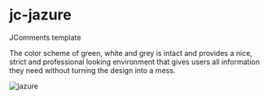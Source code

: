 # jc-jazure
JComments template

The color scheme of green, white and grey is intact and provides a nice, strict and professional looking environment that gives users all information they need without turning the design into a mess.

![jazure](https://user-images.githubusercontent.com/3432048/147500674-72c16d68-eea6-493c-9846-2f999bc07e46.jpeg)
